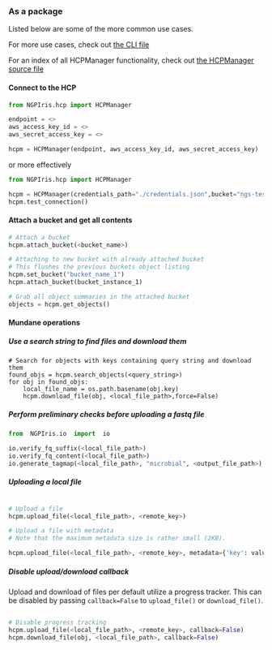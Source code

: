 ### As a package
Listed below are some of the more common use cases.

For more use cases, check out [the CLI file](https://github.com/genomic-medicine-sweden/NGPIris/blob/master/NGPIris/cli/functions.py)

For an index of all HCPManager functionality, check out [the HCPManager source file](https://github.com/genomic-medicine-sweden/NGPIris/blob/master/NGPIris/hcp/hcp.py)

#### Connect to the HCP
```python
from NGPIris.hcp import HCPManager

endpoint = <>
aws_access_key_id = <>
aws_secret_access_key = <>

hcpm = HCPManager(endpoint, aws_access_key_id, aws_secret_access_key)
```

or more effectively

```python
from NGPIris.hcp import HCPManager

hcpm = HCPManager(credentials_path="./credentials.json",bucket="ngs-test")
hcpm.test_connection()
```

#### Attach a bucket and get all contents
```python
# Attach a bucket
hcpm.attach_bucket(<bucket_name>)

# Attaching to new bucket with already attached bucket
# This flushes the previous buckets object listing
hcpm.set_bucket("bucket_name_1")
hcpm.attach_bucket(bucket_instance_1)

# Grab all object summaries in the attached bucket
objects = hcpm.get_objects()
```
#### Mundane operations
##### Use a search string to find files and download them
```
# Search for objects with keys containing query string and download them
found_objs = hcpm.search_objects(<query_string>)
for obj in found_objs:
    local_file_name = os.path.basename(obj.key)
    hcpm.download_file(obj, <local_file_path>,force=False)
```
##### Perform preliminary checks before uploading a fastq file
```python
from  NGPIris.io  import  io

io.verify_fq_suffix(<local_file_path>)
io.verify_fq_content(<local_file_path>)
io.generate_tagmap(<local_file_path>, "microbial", <output_file_path>) #Generates a json file that describes what pipeline to use on the NGPr
```
##### Uploading a local file
```python

# Upload a file
hcpm.upload_file(<local_file_path>, <remote_key>)

# Upload a file with metadata
# Note that the maximum metadata size is rather small (2KB).

hcpm.upload_file(<local_file_path>, <remote_key>, metadata={'key': value})

```
##### Disable upload/download callback
Upload and download of files per default utilize a progress tracker. This can be disabled by passing `callback=False` to `upload_file()` or `download_file()`.
```python

# Disable progress tracking
hcpm.upload_file(<local_file_path>, <remote_key>, callback=False)
hcpm.download_file(obj, <local_file_path>, callback=False)
```
